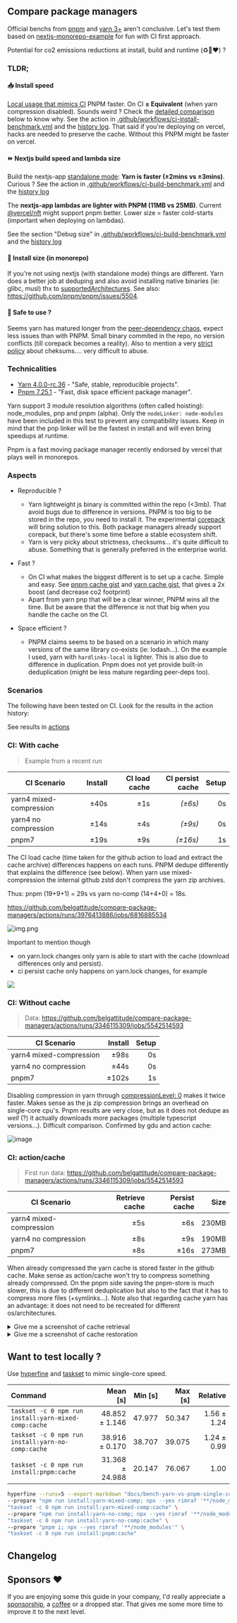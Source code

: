 ## Compare package managers

Official benchs from [pnpm](https://pnpm.io/benchmarks) and [yarn 3+](https://yarnpkg.com/benchmarks) aren't
conclusive. Let's test them based on [nextjs-monorepo-example](https://github.com/belgattitude/nextjs-monorepo-example)
for fun with CI first approach. 

Potential for co2 emissions reductions at install, build and runtime (♻️🌳❤️) ?

### TLDR;

#### 📥 Install speed 

[Local usage that mimics CI](#want-to-test-locally-) PNPM faster. On CI **± Equivalent** (when yarn compression disabled). Sounds weird ? 
Check the [detailed comparison](#ci-with-cache) below to know why. See the action in [.github/workflows/ci-install-benchmark.yml](https://github.com/belgattitude/compare-package-managers/blob/main/.github/workflows/ci-install-benchmark.yml)
and the [history log](https://github.com/belgattitude/compare-package-managers/actions/workflows/ci-install-benchmark.yml]). That said if you're deploying on vercel, hacks are needed to preserve the cache. 
Without this PNPM might be faster on vercel.

#### ⏩ Nextjs build speed and lambda size

Build the nextjs-app [standalone mode](https://nextjs.org/docs/advanced-features/output-file-tracing#automatically-copying-traced-files): **Yarn is faster (±2mins vs ±3mins)**. Curious ? See the action in
[.github/workflows/ci-build-benchmark.yml](https://github.com/belgattitude/compare-package-managers/blob/main/.github/workflows/ci-build-benchmark.yml) and
the [history log](https://github.com/belgattitude/compare-package-managers/actions/workflows/ci-build-benchmark.yml)

The **nextjs-app lambdas are lighter with PNPM (11MB vs 25MB)**. 
Current [@vercel/nft](https://github.com/vercel/nft) might support pnpm better.
Lower size = faster cold-starts (important when deploying on lambdas). 

See the section "Debug size" in [.github/workflows/ci-build-benchmark.yml](https://github.com/belgattitude/compare-package-managers/blob/main/.github/workflows/ci-build-benchmark.yml) and
the [history log](https://github.com/belgattitude/compare-package-managers/actions/workflows/ci-build-benchmark.yml)

#### 🔢 Install size (in monorepo)

If you're not using nextjs (with standalone mode) things are different. Yarn does a better job at deduping and
also avoid installing native binaries (ie: glibc, musl) thx to [supportedArchitectures](https://yarnpkg.com/configuration/yarnrc#supportedArchitectures).
See also: https://github.com/pnpm/pnpm/issues/5504.

#### 🦺 Safe to use ?

Seems yarn has matured longer from the [peer-dependency chaos](https://gist.github.com/belgattitude/df235dc0ca3929ef2b56eb26fe6f3bed), 
expect less issues than with PNPM. Small binary commited in the repo, no version conflicts (till corepack becomes a reality).
Also to mention a very [strict policy](https://github.com/yarnpkg/berry/discussions/4965#discussioncomment-3889198) about cheksums.... very difficult to abuse. 



### Technicalities

- [Yarn 4.0.0-rc.36](https://yarnpkg.com/) - "Safe, stable, reproducible projects".
- [Pnpm 7.25.1](https://pnpm.io/) - "Fast, disk space efficient package manager".

Yarn support 3 module resolution algorithms (often called hoisting): node_modules, pnp and pnpm (alpha). Only the
`nodeLinker: node-modules` have been included in this test to prevent any compatibility issues. 
Keep in mind that the pnp linker will be the fastest in install and will even bring speedups at runtime.

Pnpm is a fast moving package manager recently endorsed by vercel that plays well in monorepos. 

### Aspects

- Reproducible ? 
  - Yarn lightweight js binary is committed within the repo (<3mb). That avoid bugs due to
    difference in versions. PNPM is too big to be stored in the repo, you need to install it.
    The experimental [corepack](https://nodejs.org/api/corepack.html)
    will bring solution to this. Both package managers already support corepack, but there's some time before a stable ecosystem shift.
  - Yarn is very picky about strictness, checksums... it's quite difficult to abuse. Something that is generally preferred in the enterprise world. 
- Fast ? 
  - On CI what makes the biggest different is to set up a cache. Simple and easy. 
    See [pnpm cache gist](https://gist.github.com/belgattitude/838b2eba30c324f1f0033a797bab2e31) and [yarn cache gist](https://gist.github.com/belgattitude/042f9caf10d029badbde6cf9d43e400a),
    that gives a 2x boost (and decrease co2 footprint)    
  - Apart from yarn pnp that will be a clear winner, PNPM wins all the time. But be aware that the difference is not that big when you
    handle the cache on the CI.  
    
- Space efficient ? 
  - PNPM claims seems to be based on a scenario in which many versions of the same library co-exists (ie: lodash...). On the example I used, yarn with
    `hardlinks-local` is lighter. This is also due to difference in duplication. Pnpm does not yet provide built-in deduplication (might be less mature
    regarding peer-deps too).

### Scenarios

The following have been tested on CI. Look for the results in the action history:

See results in [actions](https://github.com/belgattitude/compare-package-managers/actions)


### CI: With cache

> Example from a recent run

| CI Scenario             | Install | CI load cache | CI persist cache |  Setup | 
|-------------------------|--------:|--------------:|-----------------:|-------:|
| yarn4 mixed-compression |    ±40s |           ±1s |          *(±6s)* |     0s |
| yarn4 no compression    |    ±14s |           ±4s |          *(±9s)* |     0s |
| pnpm7                   |    ±19s |           ±9s |         *(±16s)* |     1s |



The CI load cache (time taken for the github action to load and extract the cache archive) 
differences happens on each runs. PNPM dedupe differently that explains the difference (see below). When
yarn use mixed-compression the internal github zstd don't compress the yarn zip archives.   

Thus: pnpm (19+9+1) = 29s vs yarn no-comp (14+4+0) = 18s.

https://github.com/belgattitude/compare-package-managers/actions/runs/3976413886/jobs/6816885534

![img.png](img.png)


Important to mention though

- on yarn.lock changes only yarn is able to start with the cache (download differences only and persist).
- ci persist cache only happens on yarn.lock changes, for example

<img src="https://user-images.githubusercontent.com/259798/199542234-f828450c-e8e4-4e61-b391-cc022adaa3eb.png" />

### CI: Without cache

> Data: https://github.com/belgattitude/compare-package-managers/actions/runs/3346115309/jobs/5542514593

| CI Scenario              | Install | Setup | 
|--------------------------|--------:|------:|
| yarn4 mixed-compression  |    ±98s |    0s |
| yarn4 no compression     |    ±44s |    0s |
| pnpm7                    |   ±102s |    1s | 

Disabling compression in yarn through [compressionLevel: 0](https://yarnpkg.com/configuration/yarnrc#compressionLevel) makes it twice faster. Makes sense as
the js zip compression brings an overhead on single-core cpu's. Pnpm results are very close, but as it does 
not dedupe as *well* (?) it actually downloads more packages (multiple typescript versions...). Difficult
comparison. Confirmed by gdu and action cache:

![image](https://user-images.githubusercontent.com/259798/213884689-3e550c69-0ca2-4551-b383-c99ebcbbbf8e.png)

### CI: action/cache

> First run data: https://github.com/belgattitude/compare-package-managers/actions/runs/3346115309/jobs/5542514593

| CI Scenario              | Retrieve cache | Persist cache |  Size | 
|--------------------------|---------------:|--------------:|------:|
| yarn4 mixed-compression  |            ±5s |           ±6s | 230MB |
| yarn4 no compression     |            ±8s |           ±9s | 190MB |
| pnpm7                    |            ±8s |          ±16s | 273MB |

When already compressed the yarn cache is stored faster in the github cache. Make sense as action/cache won't 
try to compress something already compressed. On the pnpm side saving the pnpm-store is much slower, this is due
to different deduplication but also to the fact that it has to compress more files (+symlinks...). Note also
that regarding cache yarn has an advantage: it does not need to be recreated for different os/architectures. 

<details>
  <summary>Give me a screenshot of cache retrieval</summary>
  <img src="https://user-images.githubusercontent.com/259798/199530263-c443171b-0d47-4937-ab4b-a0382d4200f2.png" /> 
</details>

<details>
  <summary>Give me a screenshot of cache restoration</summary>
  <img src="https://user-images.githubusercontent.com/259798/199531335-34584af8-366e-477d-bc50-8016c734ad48.png" /> 
</details>


## Want to test locally ?

Use [hyperfine](https://github.com/sharkdp/hyperfine) and [taskset](https://man7.org/linux/man-pages/man1/taskset.1.html) 
to mimic single-core speed.

| Command | Mean [s] | Min [s] | Max [s] | Relative |
|:---|---:|---:|---:|---:|
| `taskset -c 0 npm run install:yarn-mixed-comp:cache` | 48.852 ± 1.146 | 47.977 | 50.347 | 1.56 ± 1.24 |
| `taskset -c 0 npm run install:yarn-no-comp:cache` | 38.916 ± 0.170 | 38.707 | 39.075 | 1.24 ± 0.99 |
| `taskset -c 0 npm run install:pnpm:cache` | 31.368 ± 24.988 | 20.147 | 76.067 | 1.00 |

```bash
hyperfine --runs=5 --export-markdown "docs/bench-yarn-vs-pnpm-single-core.md" \
--prepare "npm run install:yarn-mixed-comp; npx --yes rimraf '**/node_modules'" \
"taskset -c 0 npm run install:yarn-mixed-comp:cache" \
--prepare "npm run install:yarn-no-comp; npx --yes rimraf '**/node_modules'" \
"taskset -c 0 npm run install:yarn-no-comp:cache" \
--prepare "pnpm i; npx --yes rimraf '**/node_modules'" \
"taskset -c 0 npm run install:pnpm:cache" 
```

## Changelog

## Sponsors :heart:

If you are enjoying some this guide in your company, I'd really appreciate a [sponsorship](https://github.com/sponsors/belgattitude), a [coffee](https://ko-fi.com/belgattitude) or a dropped star.
That gives me some more time to improve it to the next level.

